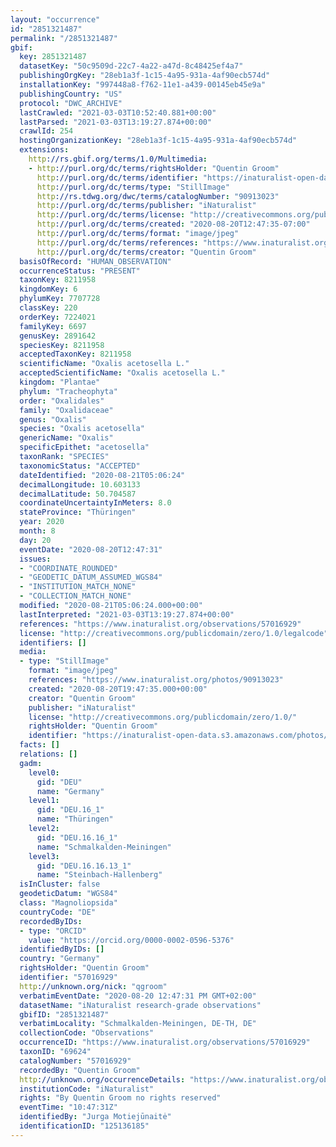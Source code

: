 ```yaml
---
layout: "occurrence"
id: "2851321487"
permalink: "/2851321487"
gbif:
  key: 2851321487
  datasetKey: "50c9509d-22c7-4a22-a47d-8c48425ef4a7"
  publishingOrgKey: "28eb1a3f-1c15-4a95-931a-4af90ecb574d"
  installationKey: "997448a8-f762-11e1-a439-00145eb45e9a"
  publishingCountry: "US"
  protocol: "DWC_ARCHIVE"
  lastCrawled: "2021-03-03T10:52:40.881+00:00"
  lastParsed: "2021-03-03T13:19:27.874+00:00"
  crawlId: 254
  hostingOrganizationKey: "28eb1a3f-1c15-4a95-931a-4af90ecb574d"
  extensions:
    http://rs.gbif.org/terms/1.0/Multimedia:
    - http://purl.org/dc/terms/rightsHolder: "Quentin Groom"
      http://purl.org/dc/terms/identifier: "https://inaturalist-open-data.s3.amazonaws.com/photos/90913023/original.jpeg?1597925963"
      http://purl.org/dc/terms/type: "StillImage"
      http://rs.tdwg.org/dwc/terms/catalogNumber: "90913023"
      http://purl.org/dc/terms/publisher: "iNaturalist"
      http://purl.org/dc/terms/license: "http://creativecommons.org/publicdomain/zero/1.0/"
      http://purl.org/dc/terms/created: "2020-08-20T12:47:35-07:00"
      http://purl.org/dc/terms/format: "image/jpeg"
      http://purl.org/dc/terms/references: "https://www.inaturalist.org/photos/90913023"
      http://purl.org/dc/terms/creator: "Quentin Groom"
  basisOfRecord: "HUMAN_OBSERVATION"
  occurrenceStatus: "PRESENT"
  taxonKey: 8211958
  kingdomKey: 6
  phylumKey: 7707728
  classKey: 220
  orderKey: 7224021
  familyKey: 6697
  genusKey: 2891642
  speciesKey: 8211958
  acceptedTaxonKey: 8211958
  scientificName: "Oxalis acetosella L."
  acceptedScientificName: "Oxalis acetosella L."
  kingdom: "Plantae"
  phylum: "Tracheophyta"
  order: "Oxalidales"
  family: "Oxalidaceae"
  genus: "Oxalis"
  species: "Oxalis acetosella"
  genericName: "Oxalis"
  specificEpithet: "acetosella"
  taxonRank: "SPECIES"
  taxonomicStatus: "ACCEPTED"
  dateIdentified: "2020-08-21T05:06:24"
  decimalLongitude: 10.603133
  decimalLatitude: 50.704587
  coordinateUncertaintyInMeters: 8.0
  stateProvince: "Thüringen"
  year: 2020
  month: 8
  day: 20
  eventDate: "2020-08-20T12:47:31"
  issues:
  - "COORDINATE_ROUNDED"
  - "GEODETIC_DATUM_ASSUMED_WGS84"
  - "INSTITUTION_MATCH_NONE"
  - "COLLECTION_MATCH_NONE"
  modified: "2020-08-21T05:06:24.000+00:00"
  lastInterpreted: "2021-03-03T13:19:27.874+00:00"
  references: "https://www.inaturalist.org/observations/57016929"
  license: "http://creativecommons.org/publicdomain/zero/1.0/legalcode"
  identifiers: []
  media:
  - type: "StillImage"
    format: "image/jpeg"
    references: "https://www.inaturalist.org/photos/90913023"
    created: "2020-08-20T19:47:35.000+00:00"
    creator: "Quentin Groom"
    publisher: "iNaturalist"
    license: "http://creativecommons.org/publicdomain/zero/1.0/"
    rightsHolder: "Quentin Groom"
    identifier: "https://inaturalist-open-data.s3.amazonaws.com/photos/90913023/original.jpeg?1597925963"
  facts: []
  relations: []
  gadm:
    level0:
      gid: "DEU"
      name: "Germany"
    level1:
      gid: "DEU.16_1"
      name: "Thüringen"
    level2:
      gid: "DEU.16.16_1"
      name: "Schmalkalden-Meiningen"
    level3:
      gid: "DEU.16.16.13_1"
      name: "Steinbach-Hallenberg"
  isInCluster: false
  geodeticDatum: "WGS84"
  class: "Magnoliopsida"
  countryCode: "DE"
  recordedByIDs:
  - type: "ORCID"
    value: "https://orcid.org/0000-0002-0596-5376"
  identifiedByIDs: []
  country: "Germany"
  rightsHolder: "Quentin Groom"
  identifier: "57016929"
  http://unknown.org/nick: "qgroom"
  verbatimEventDate: "2020-08-20 12:47:31 PM GMT+02:00"
  datasetName: "iNaturalist research-grade observations"
  gbifID: "2851321487"
  verbatimLocality: "Schmalkalden-Meiningen, DE-TH, DE"
  collectionCode: "Observations"
  occurrenceID: "https://www.inaturalist.org/observations/57016929"
  taxonID: "69624"
  catalogNumber: "57016929"
  recordedBy: "Quentin Groom"
  http://unknown.org/occurrenceDetails: "https://www.inaturalist.org/observations/57016929"
  institutionCode: "iNaturalist"
  rights: "By Quentin Groom no rights reserved"
  eventTime: "10:47:31Z"
  identifiedBy: "Jurga Motiejūnaitė"
  identificationID: "125136185"
---
```

